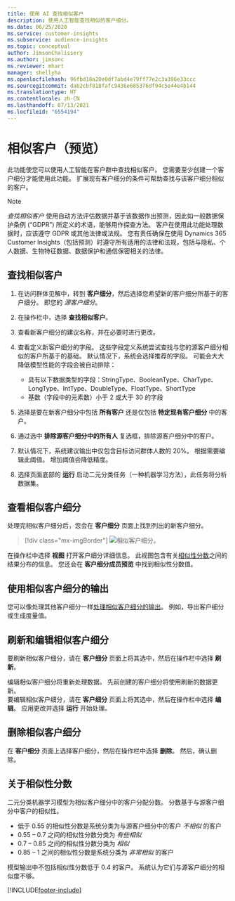 ```yaml
---
title: 使用 AI 查找相似客户
description: 使用人工智能查找相似的客户细分。
ms.date: 06/25/2020
ms.service: customer-insights
ms.subservice: audience-insights
ms.topic: conceptual
author: JimsonChalissery
ms.author: jimsonc
ms.reviewer: mhart
manager: shellyha
ms.openlocfilehash: 96fbd18a20e0df7abd4e79ff77e2c3a396e33ccc
ms.sourcegitcommit: dab2cbf818fafc9436e685376df94c5e44e4b144
ms.translationtype: HT
ms.contentlocale: zh-CN
ms.lasthandoff: 07/13/2021
ms.locfileid: "6554194"
---
```

# <a name="similar-customers-preview"></a>相似客户（预览）

此功能使您可以使用人工智能在客户群中查找相似客户。 您需要至少创建一个客户细分才能使用此功能。 扩展现有客户细分的条件可帮助查找与该客户细分相似的客户。

> [!NOTE]
> *查找相似客户* 使用自动方法评估数据并基于该数据作出预测，因此如一般数据保护条例 (“GDPR”) 所定义的术语，能够用作探查方法。 客户在使用此功能处理数据时，应该遵守 GDPR 或其他法律或法规。 您有责任确保在使用 Dynamics 365 Customer Insights（包括预测）时遵守所有适用的法律和法规，包括与隐私、个人数据、生物特征数据、数据保护和通信保密相关的法律。

## <a name="finding-similar-customers"></a>查找相似客户

1. 在访问群体见解中，转到 **客户细分**，然后选择您希望新的客户细分所基于的客户细分。 即您的 *源客户细分*。

1. 在操作栏中，选择 **查找相似客户**。

1. 查看新客户细分的建议名称，并在必要时进行更改。

1. 查看定义新客户细分的字段。 这些字段定义系统尝试查找与您的源客户细分相似的客户所基于的基础。 默认情况下，系统会选择推荐的字段。
  可能会大大降低模型性能的字段会被自动排除：
  
   - 具有以下数据类型的字段：StringType、BooleanType、CharType、LongType、IntType、DoubleType、FloatType、ShortType
   - 基数（字段中的元素数）小于 2 或大于 30 的字段

1. 选择是要在新客户细分中包括 **所有客户** 还是仅包括 **特定现有客户细分** 中的客户。

1. 通过选中 **排除源客户细分中的所有人** 复选框，排除源客户细分中的客户。

1. 默认情况下，系统建议输出中仅包含目标访问群体人数的 20%。 根据需要编辑此阈值。 增加阈值会降低精度。

1. 选择页面底部的 **运行** 启动二元分类任务（一种机器学习方法），此任务将分析数据集。

## <a name="view-the-similar-segment"></a>查看相似客户细分

处理完相似客户细分后，您会在 **客户细分** 页面上找到列出的新客户细分。

> [!div class="mx-imgBorder"]
> ![相似客户细分。](media/expanded-segment.png "相似客户细分")

在操作栏中选择 **视图** 打开客户细分详细信息。 此视图包含有关[相似性分数](#about-similarity-scores)之间的结果分布的信息。 您还会在 **客户细分成员预览** 中找到相似性分数值。

## <a name="use-the-output-of-a-similar-segment"></a>使用相似客户细分的输出

您可以像处理其他客户细分一样[处理相似客户细分的输出](segments.md)。 例如，导出客户细分或生成度量值。

## <a name="refresh-and-edit-a-similar-segment"></a>刷新和编辑相似客户细分

要刷新相似客户细分，请在 **客户细分** 页面上将其选中，然后在操作栏中选择 **刷新**。

编辑相似客户细分将重新处理数据。 先前创建的客户细分将使用刷新的数据更新。    
要编辑相似客户细分，请在 **客户细分** 页面上将其选中，然后在操作栏中选择 **编辑**。 应用更改并选择 **运行** 开始处理。

## <a name="delete-a-similar-segment"></a>删除相似客户细分

在 **客户细分** 页面上选择客户细分，然后在操作栏中选择 **删除**。 然后，确认删除。

## <a name="about-similarity-scores"></a>关于相似性分数

二元分类机器学习模型为相似客户细分中的客户分配分数。 分数基于与源客户细分中客户的相似性。

- 低于 0.55 的相似性分数是系统分类为与源客户细分中的客户 *不相似* 的客户
- 0.55 – 0.7 之间的相似性分数分类为 *有些相似*
- 0.7 – 0.85 之间的相似性分数分类为 *相似*
- 0.85 – 1 之间的相似性分数是系统分类为 *非常相似* 的客户

模型输出中不包括相似性分数低于 0.4 的客户。 系统认为它们与源客户细分的相似度不够。


[!INCLUDE[footer-include](../includes/footer-banner.md)]